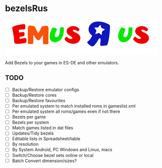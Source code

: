 # bezelsRus

![All You R Bezels are Belonging yto Us](src/assets/graphics/emusRus.png)

Add Bezels to your games in ES-DE and other emulators.

## TODO

* [ ] Backup/Restore emulator configs
* [ ] Backup/Restore cores
* [ ] Backup/Restore favourites
* [ ] Per emulated system to match installed roms in gameslist.xml
* [ ] Per emulated system all roms/games even if not there
* [ ] Bezels per game
* [ ] Bezels per system
* [ ] Match games listed in dat files
* [ ] Updates/Tidy bezels
* [ ] Editable lists in Spreadsheet/table
* [ ] By resolution
* [ ] By System Android, PC Windows and Linux, macs
* [ ] Switch/Choose bezel sets online or local
* [ ] Batch Convert dimension/sizes?
